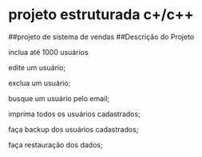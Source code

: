 # projeto estruturada c+/c++

##projeto de sistema de vendas
##Descrição do Projeto

inclua até 1000 usuários

edite um usuário;

exclua um usuário;

busque um usuário pelo email;

imprima todos os usuários cadastrados;

faça backup dos usuários cadastrados;

faça restauração dos dados;
